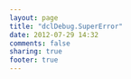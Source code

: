 ```yaml
---
layout: page
title: "dclDebug.SuperError"
date: 2012-07-29 14:32
comments: false
sharing: true
footer: true
---
```

